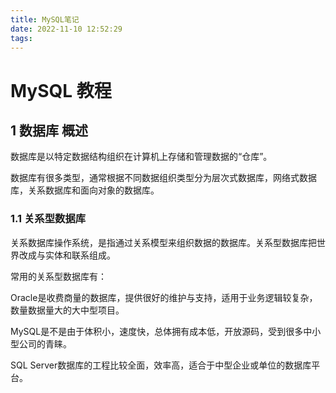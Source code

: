 ```yaml
---
title: MySQL笔记
date: 2022-11-10 12:52:29
tags:
---
```


# MySQL 教程

## 1 数据库 概述

数据库是以特定数据结构组织在计算机上存储和管理数据的“仓库”。

数据库有很多类型，通常根据不同数据组织类型分为层次式数据库，网络式数据库，关系数据库和面向对象的数据库。

 ### 1.1 关系型数据库

关系数据库操作系统，是指通过关系模型来组织数据的数据库。关系型数据库把世界改成与实体和联系组成。

常用的关系型数据库有：

Oracle是收费商量的数据库，提供很好的维护与支持，适用于业务逻辑较复杂，数量数据量大的大中型项目。

MySQL是不是由于体积小，速度快，总体拥有成本低，开放源码，受到很多中小型公司的青睐。

SQL Server数据库的工程比较全面，效率高，适合于中型企业或单位的数据库平台。

